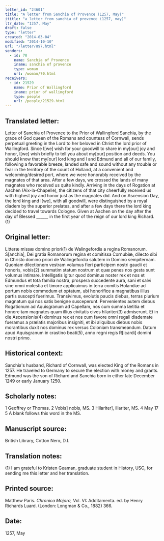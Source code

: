 ```yaml
---
letter_id: "24601"
title: "A letter from Sanchia of Provence (1257, May)"
ititle: "a letter from sanchia of provence (1257, may)"
ltr_date: "1257, May"
draft: false
type: "letter"
created: "2014-03-04"
modified: "2014-10-10"
url: "/letter/897.html"
senders:
  - id: 70
    name: Sanchia of Provence
    iname: sanchia of provence
    type: woman
    url: /woman/70.html
receivers:
  - id: 21529
    name: Prior of Wallingford
    iname: prior of wallingford
    type: people
    url: /people/21529.html
---
```

<h2> Translated letter:</h2>Letter of Sanchia of Provence to the Prior of Wallingford
Sanchia, by the grace of God queen of the Romans and countess of Cornwall, sends perpetual greeting in the Lord to her beloved in Christ the lord prior of Wallingford.
Since I[we] wish for your goodwill to share in my[our] joy and honor, I[we] wish briefly to tell you about my[our] position and deeds.  You should know that my[our] lord king and I and Edmund and all of our family, following a favorable breeze, landed safe and sound without any trouble or fear in the territory of the count of Holland, at a convenient and welcoming/desired port, where we were honorably received by the magnates of that area.  After a few days, we crossed the lands of many magnates who received us quite kindly.  Arriving in the days of Rogation at Aachen (Aix-la-Chapelle), the citizens of that city cheerfully received us with highest joy and honor just as the magnates did.  And on Ascension Day, the lord king and I[we], with all goodwill, were distinguished by a royal diadem by the superior prelates, and after a few days there the lord king decided to travel towards Cologne.
Given at Aachen on the day after the day of Blessed ______ in the first year of the reign of our lord king Richard. (1)
<h2 class="mt-4"> Original letter:</h2>Litteræ missæ domino priori(1) de Walingefordia a regina Romanorum.
S[anchia], Dei gratia Romanorum regina et comitissa Cornubiæ, dilecto sibi in Christo domino priori de Walingefordia salutem in Domino sempiternam.
Quoniam dilectionem vestram volumus fieri participem nostri gaudii et honoris, vobis(2) summatim statum nostrum et quæ penes nos gesta sunt volumus intimare. Intelligatis igitur quod dominus noster rex et nos et Edmundus et tota familia nostra, prospera succedente aura, sani et salvi sine omni molestia et timore applicuimus in terra comitis Holandiæ ad portum nobis commodum et optatum, ubi honorifice a magnatibus illius partis suscepti fuerimus. Transivimus, evolutis paucis diebus, terras plurium magnatum qui nos satis benigne susceperunt. Pervenientes autem diebus Rogationum ad Aquisgranum ad Capellam, nos cum summa lætitia et honore tam magnates quam illius civitatis cives hilariter(3) admiserunt.  Et in die Ascensionis(4) dominus rex et nos cum favore omni regali diademate fueramus a prælatis majoribus insigniti, et ibi aliquibus diebus nobis morantibus duxit nos dominus rex versus Coloniam transmeandum.
Datum apud Aquisgranum in crastino beati(5), anno regni regis R[icardi] domini nostri primo.

<h2 class="mt-4"> Historical context:</h2>Sanchia's husband, Richard of Cornwall, was elected King of the Romans in 1257.  He traveled to Germany to secure the  election with money and grants. Edmund was the son of Richard and Sanchia born in either late December 1249 or early January 1250. 
<h2 class="mt-4"> Scholarly notes:</h2>1 Geoffrey or Thomas.
2 Vobis] nobis, MS.
3 Hilariter], illariter, MS.
4 May 17
5 A blank follows this word in the MS.
<h2 class="mt-4"> Manuscript source:</h2>British Library, Cotton Nero, D.I.
<h2 class="mt-4"> Translation notes:</h2>(1) I am grateful to Kristen Geaman, graduate student in History, USC, for sending me this letter and her translation.
<h2 class="mt-4"> Printed source:</h2><p>Matthew Paris. <em>Chronica Majora,</em> Vol. VI: Additamenta. ed. by Henry Richards Luard. (London: Longman &amp; Co., 1882) 366.</p><h2 class="mt-4"> Date:</h2>1257, May